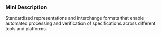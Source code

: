 ### Mini Description

Standardized representations and interchange formats that enable automated processing and verification of specifications across different tools and platforms.
